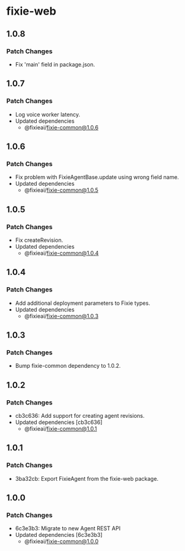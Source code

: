 # fixie-web

## 1.0.8

### Patch Changes

- Fix 'main' field in package.json.

## 1.0.7

### Patch Changes

- Log voice worker latency.
- Updated dependencies
  - @fixieai/fixie-common@1.0.6

## 1.0.6

### Patch Changes

- Fix problem with FixieAgentBase.update using wrong field name.
- Updated dependencies
  - @fixieai/fixie-common@1.0.5

## 1.0.5

### Patch Changes

- Fix createRevision.
- Updated dependencies
  - @fixieai/fixie-common@1.0.4

## 1.0.4

### Patch Changes

- Add additional deployment parameters to Fixie types.
- Updated dependencies
  - @fixieai/fixie-common@1.0.3

## 1.0.3

### Patch Changes

- Bump fixie-common dependency to 1.0.2.

## 1.0.2

### Patch Changes

- cb3c636: Add support for creating agent revisions.
- Updated dependencies [cb3c636]
  - @fixieai/fixie-common@1.0.1

## 1.0.1

### Patch Changes

- 3ba32cb: Export FixieAgent from the fixie-web package.

## 1.0.0

### Patch Changes

- 6c3e3b3: Migrate to new Agent REST API
- Updated dependencies [6c3e3b3]
  - @fixieai/fixie-common@1.0.0
